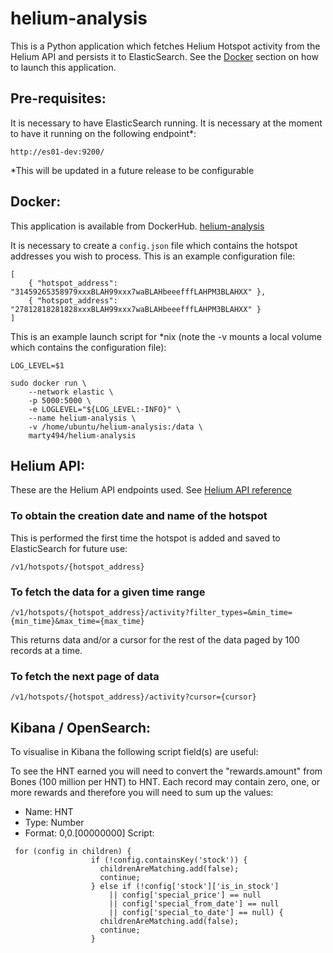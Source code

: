# helium-analysis

This is a Python application which fetches Helium Hotspot activity from the Helium API and persists it to ElasticSearch.
See the [Docker](#docker) section on how to launch this application.

## Pre-requisites:
It is necessary to have ElasticSearch running. It is necessary at the moment to have it running on the following endpoint*:
```
http://es01-dev:9200/
```
*This will be updated in a future release to be configurable


## Docker:
This application is available from DockerHub.
[helium-analysis](https://hub.docker.com/repository/docker/marty494/helium-analysis)

It is necessary to create a ```config.json``` file which contains the hotspot addresses you wish to process.
This is an example configuration file:
```
[
    { "hotspot_address": "31459265358979xxxBLAH99xxx7waBLAHbeeefffLAHPM3BLAHXX" },
    { "hotspot_address": "27812818281828xxxBLAH99xxx7waBLAHbeeefffLAHPM3BLAHXX" }
]
```

This is an example launch script for *nix (note the -v mounts a local volume which contains the configuration file):
```
LOG_LEVEL=$1

sudo docker run \
	--network elastic \
	-p 5000:5000 \
	-e LOGLEVEL="${LOG_LEVEL:-INFO}" \
	--name helium-analysis \
	-v /home/ubuntu/helium-analysis:/data \
	marty494/helium-analysis
```

## Helium API:
These are the Helium API endpoints used. See [Helium API reference](https://docs.helium.com/api/blockchain/introduction/)

### To obtain the creation date and name of the hotspot
This is performed the first time the hotspot is added and saved to ElasticSearch for future use:
```
/v1/hotspots/{hotspot_address}
```

### To fetch the data for a given time range
```
/v1/hotspots/{hotspot_address}/activity?filter_types=&min_time={min_time}&max_time={max_time}
```
This returns data and/or a cursor for the rest of the data paged by 100 records at a time.

### To fetch the next page of data
```
/v1/hotspots/{hotspot_address}/activity?cursor={cursor}
```

## Kibana / OpenSearch:
To visualise in Kibana the following script field(s) are useful:

To see the HNT earned you will need to convert the "rewards.amount" from Bones (100 million per HNT) to HNT.
Each record may contain zero, one, or more rewards and therefore you will need to sum up the values:

- Name: HNT
- Type: Number
- Format: 0,0.[00000000]
Script:
```
 for (config in children) {
                  if (!config.containsKey('stock')) {
                    childrenAreMatching.add(false);
                    continue;
                  } else if (!config['stock']['is_in_stock']
                      || config['special_price'] == null
                      || config['special_from_date'] == null 
                      || config['special_to_date'] == null) {
                    childrenAreMatching.add(false);
                    continue;
                  }
```
